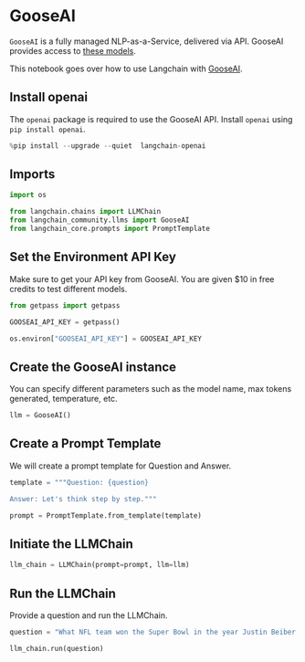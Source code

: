 # GooseAI

`GooseAI` is a fully managed NLP-as-a-Service, delivered via API. GooseAI provides access to [these models](https://goose.ai/docs/models).

This notebook goes over how to use Langchain with [GooseAI](https://goose.ai/).


## Install openai
The `openai` package is required to use the GooseAI API. Install `openai` using `pip install openai`.


```python
%pip install --upgrade --quiet  langchain-openai
```

## Imports


```python
import os

from langchain.chains import LLMChain
from langchain_community.llms import GooseAI
from langchain_core.prompts import PromptTemplate
```

## Set the Environment API Key
Make sure to get your API key from GooseAI. You are given $10 in free credits to test different models.


```python
from getpass import getpass

GOOSEAI_API_KEY = getpass()
```


```python
os.environ["GOOSEAI_API_KEY"] = GOOSEAI_API_KEY
```

## Create the GooseAI instance
You can specify different parameters such as the model name, max tokens generated, temperature, etc.


```python
llm = GooseAI()
```

## Create a Prompt Template
We will create a prompt template for Question and Answer.


```python
template = """Question: {question}

Answer: Let's think step by step."""

prompt = PromptTemplate.from_template(template)
```

## Initiate the LLMChain


```python
llm_chain = LLMChain(prompt=prompt, llm=llm)
```

## Run the LLMChain
Provide a question and run the LLMChain.


```python
question = "What NFL team won the Super Bowl in the year Justin Beiber was born?"

llm_chain.run(question)
```
